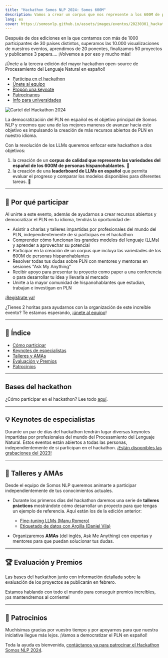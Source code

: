 ```yaml
---
title: "Hackathon Somos NLP 2024: Somos 600M"
description: Vamos a crear un corpus que nos represente a los 600M de personas hispanohablantes.
lang: es
cover: https://somosnlp.github.io/assets/images/eventos/20230301_hackathon_wip.png
---
```


Después de dos ediciones en la que contamos con más de 1000 participantes de 30 países distintos, superamos las 10.000 visualizaciones de nuestros eventos, aprendimos de 20 ponentes, finalizamos 50 proyectos y publicamos 3 papers.... ¡Volvemos a por eso y mucho más!

¡Únete a la tercera edición del mayor hackathon open-source de Procesamiento del Lenguaje Natural en español!

- [Participa en el hackathon](https://hackathonsomosnlp2024.eventbrite.com/?aff=w)
- [Únete al equipo](https://forms.gle/radg18NMLRZMPu38A)
- [Propón una keynote](https://forms.gle/YpUvifDNLG6E56Cy9)
- [Patrocínanos](https://forms.gle/sEkxstwbJSRYpgDa8)
- [Info para universidades](https://somosnlp.org/hackathon/universidades)

![Cartel del Hackathon 2024](https://somosnlp.github.io/assets/images/eventos/20230301_hackathon_wip.png)

La democratización del PLN en español es el objetivo principal de Somos NLP y creemos que una de las mejores maneras de avanzar hacia este objetivo es impulsando la creación de más recursos abiertos de PLN en nuestro idioma.

Con la revolución de los LLMs queremos enfocar este hackathon a dos objetivos:
1. la creación de un **corpus de calidad que represente las variedades del español de los 600M de personas hispanohablantes.** 💛
2. la creación de una **leaderboard de LLMs en español** que permita evaluar el progreso y comparar los modelos disponibles para diferentes tareas. 🚀 

---

## 🚀 Por qué participar

Al unirte a este evento, además de ayudarnos a crear recursos abiertos y democratizar el PLN en tu idioma, tendrás la oportunidad de:

- Asistir a charlas y talleres impartidas por profesionales del mundo del PLN, independientemente de si participas en el hackathon
- Comprender cómo funcionan los grandes modelos del lenguaje (LLMs) y aprender a aprovechar su potencial
- Participar en la creación de un corpus que incluya las variedades de los 600M de personas hispanohablantes
- Resolver todas tus dudas sobre PLN con mentores y mentoras en sesiones "Ask My Anything"
- Recibir apoyo para presentar tu proyecto como paper a una conferencia o para desarrollar tu idea y llevarla al mercado
- Unirte a la mayor comunidad de hispanohablantes que estudian, trabajan e investigan en PLN

[¡Regístrate ya!](https://hackathonsomosnlp2024.eventbrite.com)

¿Tienes 2 horitas para ayudarnos con la organización de este increíble evento? Te estamos esperando, ¡[únete al equipo](https://forms.gle/radg18NMLRZMPu38A)!

---

## 📝 Índice

- [Cómo participar](https://somosnlp.org/hackathon/bases)
- [Keynotes de especialistas](#keynotes-de-especialistas)
- [Talleres y AMAs](#talleres-y-amas)
- [Evaluación y Premios](#evaluacion-y-premios)
- [Patrocinios](#patrocinios)

---

## Bases del hackathon

¿Cómo participar en el hackathon? Lee todo [aquí](https://somosnlp.org/hackathon/bases).

---

## 💡 Keynotes de especialistas

Durante un par de días del hackathon tendrán lugar diversas keynotes impartidas por profesionales del mundo del Procesamiento del Lenguaje Natural. Estos eventos están abiertos a todas las personas, independientemente de si participan en el hackathon. [¡Están disponibles las grabaciones del 2023!](https://www.youtube.com/playlist?list=PLTA-KAy8nxaCDc0IJpLac-3csiAepV546)

---

## 📖 Talleres y AMAs

Desde el equipo de Somos NLP queremos animarte a participar independientemente de tus conocimientos actuales.

- Durante los primeros días del hackathon daremos una serie de **talleres prácticos** mostrándote cómo desarrollar un proyecto para que tengas un ejemplo de referencia. Aquí están los de la edición anterior:

  - [Fine-tuning LLMs (Manu Romero)](https://somosnlp.org/hackathon-2023/fine-tuning-llms)
  - [Etiquetado de datos con Argilla (Daniel Vila)](https://somosnlp.org/hackathon-2023/etiquetado-de-datos-con-argilla)

- Organizaremos **AMAs** (del inglés, Ask Me Anything) con expertas y mentores para que puedan solucionar tus dudas.

---

## 🏆 Evaluación y Premios

Las bases del hackathon junto con información detallada sobre la evaluación de los proyectos se publicarán en febrero.

Estamos hablando con todo el mundo para conseguir premios increíbles, ¡os mantendremos al corriente! 

---

## 👏 Patrocinios

Muchísimas gracias por vuestro tiempo y por apoyarnos para que nuestra iniciativa llegue más lejos. ¡Vamos a democratizar el PLN en español!

Toda la ayuda es bienvenida, [contáctanos ya para patrocinar el Hackathon Somos NLP 2024](https://forms.gle/sEkxstwbJSRYpgDa8).
